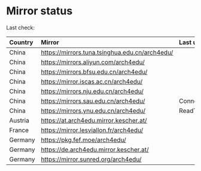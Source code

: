<script src="./time.js"></script>
# Mirror status
Last check: <script type="text/javascript">localize(1688872158.9928305);</script>

|Country|Mirror|Last update|
|:------|:-----|:----------|
|China|https://mirrors.tuna.tsinghua.edu.cn/arch4edu/|<script type="text/javascript">localize(1688841285);</script>|
|China|https://mirrors.aliyun.com/arch4edu/|<script type="text/javascript">localize(1688798136);</script>|
|China|https://mirrors.bfsu.edu.cn/arch4edu/|<script type="text/javascript">localize(1688798136);</script>|
|China|https://mirror.iscas.ac.cn/arch4edu/|<script type="text/javascript">localize(1688841285);</script>|
|China|https://mirrors.nju.edu.cn/arch4edu/|<script type="text/javascript">localize(1688798136);</script>|
|China|https://mirrors.sau.edu.cn/arch4edu/|ConnectionError|
|China|https://mirrors.ynu.edu.cn/arch4edu/|ReadTimeout|
|Austria|https://at.arch4edu.mirror.kescher.at/|<script type="text/javascript">localize(1688841285);</script>|
|France|https://mirror.lesviallon.fr/arch4edu/|<script type="text/javascript">localize(1688841285);</script>|
|Germany|https://pkg.fef.moe/arch4edu/|<script type="text/javascript">localize(1688841285);</script>|
|Germany|https://de.arch4edu.mirror.kescher.at/|<script type="text/javascript">localize(1688841285);</script>|
|Germany|https://mirror.sunred.org/arch4edu/|<script type="text/javascript">localize(1688841285);</script>|

<script src="./tablefilter/tablefilter.js"></script>
<script src="./table.js"></script>